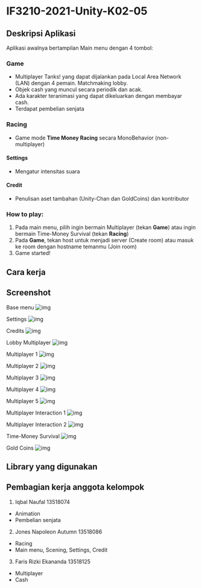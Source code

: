 # IF3210-2021-Unity-K02-05

## Deskripsi Aplikasi

Aplikasi awalnya bertampilan Main menu dengan 4 tombol:

### Game

- Multiplayer Tanks! yang dapat dijalankan pada Local Area Network (LAN) dengan 4 pemain. Matchmaking lobby.
- Objek cash yang muncul secara periodik dan acak.
- Ada karakter teranimasi yang dapat dikeluarkan dengan membayar cash.
- Terdapat pembelian senjata

### Racing

- Game mode **Time Money Racing** secara MonoBehavior (non-multiplayer)

#### Settings

- Mengatur intensitas suara

#### Credit

- Penulisan aset tambahan (Unity-Chan dan GoldCoins) dan kontributor

### How to play:

1. Pada main menu, pilih ingin bermain Multiplayer (tekan **Game**) atau ingin bermain Time-Money Survival (tekan **Racing**)
2. Pada **Game**, tekan host untuk menjadi server (Create room) atau masuk ke room dengan hostname temanmu (Join room)
3. Game started!

## Cara kerja

## Screenshot

Base menu
![img](img/BaseMenu.jpg)

Settings
![img](img/Settings.jpg)

Credits
![img](img/Credits.jpg)

Lobby Multiplayer
![img](img/LobbyMultiplayer.jpg)

Multiplayer 1
![img](img/MultiplayerProof1.jpg)

Multiplayer 2
![img](img/MultiplayerProof2.jpg)

Multiplayer 3
![img](img/MultiplayerProof3.jpg)

Multiplayer 4
![img](img/MultiplayerProof4.jpg)

Multiplayer 5
![img](img/MultiplayerProof5.jpg)

Multiplayer Interaction 1
![img](img/MultiplayerInteraction1.jpg)

Multiplayer Interaction 2
![img](img/MultiplayerInteraction2.jpg)

Time-Money Survival
![img](img/Racing.jpg)

Gold Coins
![img](img/GoldCoins.jpg)

## Library yang digunakan

## Pembagian kerja anggota kelompok

1. Iqbal Naufal 13518074

- Animation
- Pembelian senjata

2. Jones Napoleon Autumn 13518086

- Racing
- Main menu, Scening, Settings, Credit

3. Faris Rizki Ekananda 13518125

- Multiplayer
- Cash
